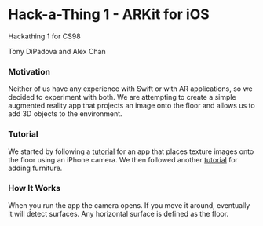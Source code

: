 # Hack-a-Thing 1 - ARKit for iOS

Hackathing 1 for CS98 

Tony DiPadova and Alex Chan

### Motivation


Neither of us have any experience with Swift or with AR applications, so we decided to experiment with both. We are attempting to create a simple augmented reality app that projects an image onto the floor and allows us to add 3D objects to the environment. 

### Tutorial

We started by following a [tutorial](https://medium.freecodecamp.org/how-to-get-started-with-ar-in-swift-the-easy-way-7399fe1c82f5) for an app that places texture images onto the floor using an iPhone camera. We then followed another [tutorial](https://medium.freecodecamp.org/how-to-get-started-with-augmented-reality-in-swift-by-decorating-your-home-85671482df3c) for adding furniture.

### How It Works

When you run the app the camera opens. If you move it around, eventually it will detect surfaces. Any horizontal surface is defined as the floor. 